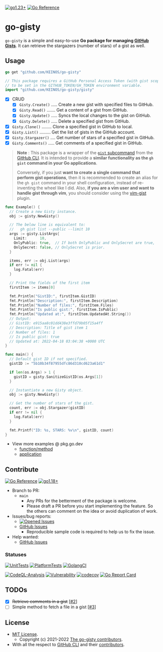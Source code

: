 [![go1.23+](https://img.shields.io/badge/Go-1.23+-blue?logo=go)](https://github.com/KEINOS/go-gisty/blob/main/.github/workflows/unit-tests.yml#L81 "Supported versions")
[![Go Reference](https://pkg.go.dev/badge/github.com/KEINOS/go-gisty.svg)](https://pkg.go.dev/github.com/KEINOS/go-gisty/gisty)
# go-gisty

`go-gisty` is a simple and easy-to-use **Go package for managing [GitHub Gists](https://docs.github.com/en/get-started/writing-on-github/editing-and-sharing-content-with-gists/creating-gists#about-gists)**.
It can retrieve the stargazers (number of stars) of a gist as well.

## Usage

```go
go get "github.com/KEINOS/go-gisty"
```

```go
// This package requires a GitHub Personal Access Token (with gist scope)
// to be set in the GITHUB_TOKEN/GH_TOKEN environment variable.
import "github.com/KEINOS/go-gisty/gisty"
```

- [x] CRUD
  - [x] `Gisty.Create()` ..... Create a new gist with specified files to GitHub.
  - [x] `Gisty.Read()` ....... Get a content of a gist from GitHub.
  - [x] `Gisty.Update()` ..... Syncs the local changes to the gist on GitHub.
  - [x] `Gisty.Delete()` ..... Delete a specified gist from GitHub.
- [x] `Gisty.Clone()` ........ Clone a specified gist in GitHub to local.
- [x] `Gisty.List()` ......... Get the list of gists in the GitHub account.
- [x] `Gisty.Stargazer()` .... Get number of stars of a specified gist in GitHub.
- [x] `Gisty.Comments()` ..... Get comments of a specified gist in GitHub.

> __Note__ : This package is a wrapper of the [`gist` subcommand](https://github.com/cli/cli/tree/trunk/pkg/cmd/gist) from the [GitHub CLI](https://docs.github.com/en/github-cli/github-cli/about-github-cli). It is intended to provide a **similar functionality as the `gh gist` command in your Go applications**.
>
> Conversely, if you just **want to create a single command that perform gist operations**, then it is recommended to create an alias for the `gh gist` command in your shell configuration, instead of re-inventing the wheel like I did. Also, **if you are a vim user and want to handle gist through vim**, you should consider using the [vim-gist](https://github.com/mattn/vim-gist) plugin.

```go
func Example() {
  // Create a new Gisty instance.
  obj := gisty.NewGisty()

  // The below line is equivalent to:
  //   gh gist list --public --limit 10
  args := gisty.ListArgs{
    Limit:      10,
    OnlyPublic: true,  // If both OnlyPublic and OnlySecret are true,
    OnlySecret: false, // OnlySecret is prior.
  }

  items, err := obj.List(args)
  if err != nil {
    log.Fatal(err)
  }

  // Print the fields of the first item
  firstItem := items[0]

  fmt.Println("GistID:", firstItem.GistID)
  fmt.Println("Description:", firstItem.Description)
  fmt.Println("Number of files:", firstItem.Files)
  fmt.Println("Is public gist:", firstItem.IsPublic)
  fmt.Println("Updated at:", firstItem.UpdatedAt.String())
  // Output:
  // GistID: e915aa8c01dd438e3ffd79b05f15a4ff
  // Description: Title of gist item 1
  // Number of files: 1
  // Is public gist: true
  // Updated at: 2022-04-18 03:04:38 +0000 UTC
}
```

```go
func main() {
  // Default gist ID if not specified.
  gistID := "5b10b34f87955dfc86d310cd623a61d1"

  if len(os.Args) > 1 {
    gistID = gisty.SanitizeGistID(os.Args[1])
  }

  // Instantiate a new Gisty object.
  obj := gisty.NewGisty()

  // Get the number of stars of the gist.
  count, err := obj.Stargazer(gistID)
  if err != nil {
    log.Fatal(err)
  }

  fmt.Printf("ID: %s, STARS: %v\n", gistID, count)
}
```

- View more examples @ pkg.go.dev
  - [function/method](https://pkg.go.dev/github.com/KEINOS/go-gisty/gisty#pkg-examples)
  - [application](https://pkg.go.dev/github.com/KEINOS/go-gisty/_examples)

## Contribute

[![Go Reference](https://pkg.go.dev/badge/github.com/KEINOS/go-gisty.svg)](https://pkg.go.dev/github.com/KEINOS/go-gisty)
[![go1.18+](https://img.shields.io/badge/Go-1.18+-blue?logo=go)](https://github.com/KEINOS/go-gisty/blob/main/.github/workflows/unit-tests.yml#L81 "Supported versions")

- Branch to PR:
  - `main`
    - Any PRs for the betterment of the package is welcome.
    - Please draft a PR before you start implementing the feature. So the others can comment on the idea or avoid duplication of work.
- Issues/bug reports:
  - [![Opened Issues](https://img.shields.io/github/issues/KEINOS/go-gisty?color=lightblue&logo=github)](https://github.com/KEINOS/go-gisty/issues "opened issues")
  - [GitHub Issues](https://github.com/KEINOS/go-gisty/issues)
    - Reproducible sample code is required to help us to fix the issue.
- Help wanted:
  - [GitHub Issues](https://github.com/KEINOS/go-gisty/issues?q=is%3Aopen+is%3Aissue+label%3A%22help+wanted%22)

### Statuses

[![UnitTests](https://github.com/KEINOS/go-gisty/actions/workflows/unit-tests.yml/badge.svg)](https://github.com/KEINOS/go-gisty/actions/workflows/unit-tests.yml "Unit tests on various Go versions. From Go 1.18 to the latest.")
[![PlatformTests](https://github.com/KEINOS/go-gisty/actions/workflows/platform-tests.yml/badge.svg)](https://github.com/KEINOS/go-gisty/actions/workflows/platform-tests.yml "Unit tests on various platforms. Such as Linux, macOS and Windows.")
[![GolangCI](https://github.com/KEINOS/go-gisty/actions/workflows/golangci-lint.yml/badge.svg)](https://github.com/KEINOS/go-gisty/actions/workflows/golangci-lint.yml "Lint and static analysis via golangci-lint.")

[![CodeQL-Analysis](https://github.com/KEINOS/go-gisty/actions/workflows/codeQL-analysis.yml/badge.svg)](https://github.com/KEINOS/go-gisty/actions/workflows/codeQL-analysis.yml "Vulnerability scan using CodeQL.")
[![Vulnerability](https://github.com/KEINOS/go-gisty/actions/workflows/vulnerability.yml/badge.svg)](https://github.com/KEINOS/go-gisty/actions/workflows/vulnerability.yml "Vulnerability scan using govulncheck.")
[![codecov](https://codecov.io/gh/KEINOS/go-gisty/branch/main/graph/badge.svg?token=JVY7WUeUFz)](https://codecov.io/gh/KEINOS/go-gisty "Code coverage")
[![Go Report Card](https://goreportcard.com/badge/github.com/KEINOS/go-gisty)](https://goreportcard.com/report/github.com/KEINOS/go-gisty "Code quality")

## TODOs

- [x] ~~Retrieve comments in a gist~~ [[#2](https://github.com/KEINOS/go-gisty/issues/2)]
- [ ] Simple method to fetch a file in a gist [[#3](https://github.com/KEINOS/go-gisty/issues/3)]

## License

- [MIT License](https://github.com/KEINOS/go-gisty/blob/main/LICENSE).
  - Copyright (c) 2021-2022 [The go-gisty contributors](https://github.com/KEINOS/go-gisty/graphs/contributors).
- With all the respect to [GitHub CLI](https://github.com/cli/cli/blob/trunk/LICENSE) and their [contributors](https://github.com/cli/cli/graphs/contributors).
